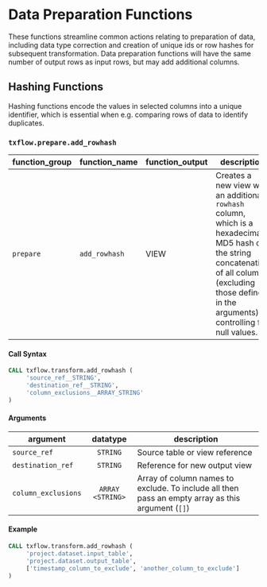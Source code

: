 # Data Preparation Functions
These functions streamline common actions relating to preparation of data, including data type correction and creation of unique ids or row hashes for subsequent transformation.  Data preparation functions will have the same number of output rows as input rows, but may add additional columns.

## Hashing Functions
Hashing functions encode the values in selected columns into a unique identifier, which is essential when e.g. comparing rows of data to identify duplicates.

### `txflow.prepare.add_rowhash`
function_group | function_name | function_output | description
 --- | --- | --- |---
`prepare` | `add_rowhash` | VIEW | Creates a new view with an additional `rowhash` column, which is a hexadecimal MD5 hash of the string concatenation of all columns (excluding those defined in the arguments), controlling for null values.

#### Call Syntax
``` sql
CALL txflow.transform.add_rowhash (
     'source_ref__STRING', 
     'destination_ref__STRING', 
     'column_exclusions__ARRAY_STRING'
)
```
#### Arguments
argument | datatype | description
 --- | :-: | ---
`source_ref` | `STRING` | Source table or view reference 
`destination_ref` | `STRING` | Reference for new output view
`column_exclusions` | `ARRAY <STRING>` | Array of column names to exclude.  To include all then pass an empty array as this argument (`[]`)

#### Example
``` sql
CALL txflow.transform.add_rowhash (
     'project.dataset.input_table', 
     'project.dataset.output_table', 
     ['timestamp_column_to_exclude', 'another_column_to_exclude']
)
```

